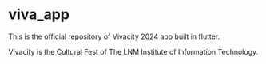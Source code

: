 # viva_app
This is the official repository of Vivacity 2024 app built in flutter.

Vivacity is the Cultural Fest of The LNM Institute of Information Technology.
